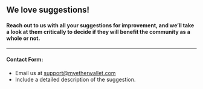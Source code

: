 ## We love suggestions!

#### Reach out to us with all your suggestions for improvement, and we’ll take a look at them critically to decide if they will benefit the community as a whole or not.

* * *

#### Contact Form:

- Email us at support@myetherwallet.com
- Include a detailed description of the suggestion.
